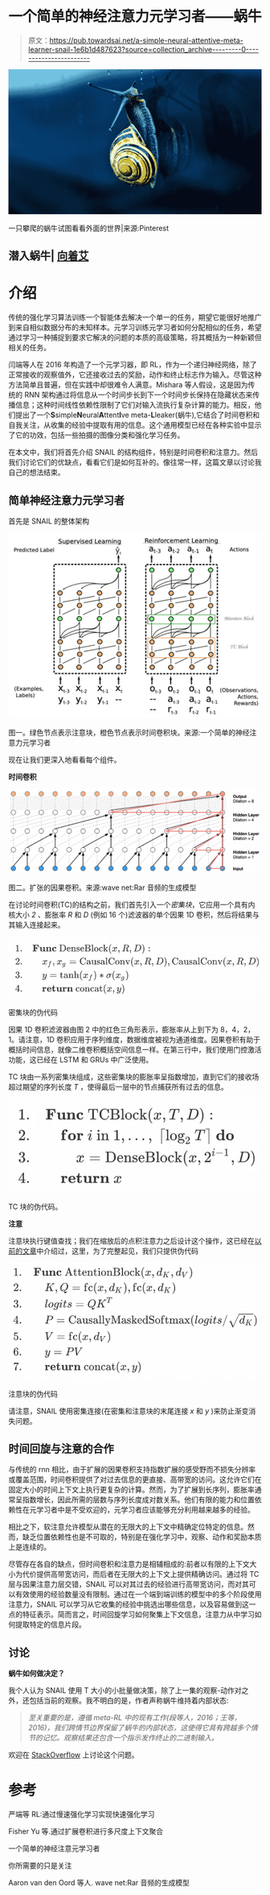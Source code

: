 # 一个简单的神经注意力元学习者——蜗牛

> 原文：<https://pub.towardsai.net/a-simple-neural-attentive-meta-learner-snail-1e6b1d487623?source=collection_archive---------0----------------------->

![](img/bac631e5280f3ee1da400846eb7331bb.png)

一只攀爬的蜗牛试图看看外面的世界|来源:Pinterest

## 潜入蜗牛| [向着艾](https://towardsai.net)

# 介绍

传统的强化学习算法训练一个智能体去解决一个单一的任务，期望它能很好地推广到来自相似数据分布的未知样本。元学习训练元学习者如何分配相似的任务，希望通过学习一种捕捉到要求它解决的问题的本质的高级策略，将其概括为一种新颖但相关的任务。

闫端等人在 2016 年构造了一个元学习器，即 RL，作为一个递归神经网络，除了正常接收的观察值外，它还接收过去的奖励，动作和终止标志作为输入。尽管这种方法简单且普遍，但在实践中却很难令人满意。Mishara 等人假设，这是因为传统的 RNN 架构通过将信息从一个时间步长到下一个时间步长保持在隐藏状态来传播信息；这种时间线性依赖性限制了它们对输入流执行复杂计算的能力。相反，他们提出了一个**S**simple**N**eural**A**ttent**I**ve meta-**L**leaker(蜗牛),它结合了时间卷积和自我关注，从收集的经验中提取有用的信息。这个通用模型已经在各种实验中显示了它的功效，包括一些拍摄的图像分类和强化学习任务。

在本文中，我们将首先介绍 SNAIL 的结构组件，特别是时间卷积和注意力。然后我们讨论它们的优缺点，看看它们是如何互补的。像往常一样，这篇文章以讨论我自己的想法结束。

## 简单神经注意力元学习者

首先是 SNAIL 的整体架构

![](img/f8b955db73680808007f51baa5321707.png)

图一。绿色节点表示注意块，橙色节点表示时间卷积块。来源:一个简单的神经注意力元学习者

现在让我们更深入地看看每个组件。

**时间卷积**

![](img/f74e1f8d7ca1f343f053ba8d2ef46f96.png)

图二。扩张的因果卷积。来源:wave net:Rar 音频的生成模型

在讨论时间卷积(TC)的结构之前，我们首先引入一个*密集块*，它应用一个具有内核大小 *2* 、膨胀率 *R* 和 *D* (例如 16 个)滤波器的单个因果 1D 卷积，然后将结果与其输入连接起来。

![](img/720cf1e3e52c846e011c0907e849c751.png)

密集块的伪代码

因果 1D 卷积滤波器由图 2 中的红色三角形表示，膨胀率从上到下为 8，4，2，1。请注意，1D 卷积应用于序列维度，数据维度被视为通道维度。因果卷积有助于概括时间信息，就像二维卷积概括空间信息一样。在第三行中，我们使用门控激活功能，这已经在 LSTM 和 GRUs 中广泛使用。

TC 块由一系列密集块组成，这些密集块的膨胀率呈指数增加，直到它们的接收场超过期望的序列长度 *T* ，使得最后一层中的节点捕获所有过去的信息。

![](img/38315e4cd33938c252a25f2275b3741c.png)

TC 块的伪代码。

**注意**

注意块执行键值查找；我们在缩放后的点积注意力之后设计这个操作，这已经在[以前的文章](https://medium.com/towards-artificial-intelligence/attention-is-all-you-need-transformer-4c34aa78308f?source=friends_link&sk=a259e84597d542f812a155711e9c8e97)中介绍过，这里，为了完整起见，我们只提供伪代码

![](img/c5856fbd770253ab5ee0cbde0821cb30.png)

注意块的伪代码

请注意，SNAIL 使用密集连接(在密集和注意块的末尾连接 *x* 和 *y* )来防止渐变消失问题。

## 时间回旋与注意的合作

与传统的 rnn 相比，由于扩展的因果卷积支持指数扩展的感受野而不损失分辨率或覆盖范围，时间卷积提供了对过去信息的更直接、高带宽的访问。这允许它们在固定大小的时间上下文上执行更复杂的计算。然而，为了扩展到长序列，膨胀率通常呈指数增长，因此所需的层数与序列长度成对数关系。他们有限的能力和位置依赖性在元学习者中是不受欢迎的，元学习者应该能够充分利用越来越多的经验。

相比之下，软注意允许模型从潜在的无限大的上下文中精确定位特定的信息。然而，缺乏位置依赖性也是不可取的，特别是在强化学习中，观察、动作和奖励本质上是连续的。

尽管存在各自的缺点，但时间卷积和注意力是相辅相成的:前者以有限的上下文大小为代价提供高带宽访问，而后者在无限大的上下文上提供精确访问。通过将 TC 层与因果注意力层交错，SNAIL 可以对其过去的经验进行高带宽访问，而对其可以有效使用的经验数量没有限制。通过在一个端到端训练的模型中的多个阶段使用注意力，SNAIL 可以学习从它收集的经验中挑选出哪些信息，以及容易做到这一点的特征表示。简而言之，时间回旋学习如何聚集上下文信息，注意力从中学习如何提取特定的信息片段。

## 讨论

**蜗牛如何做决定？**

我个人认为 SNAIL 使用 T 大小的小批量做决策，除了上一集的观察-动作对之外，还包括当前的观察。我不明白的是，作者声称蜗牛维持着内部状态:

> *至关重要的是，遵循 meta-RL 中的现有工作(段等人，2016；王等，2016)，我们跨情节边界保留了蜗牛的内部状态，这使得它具有跨越多个情节的记忆。观察结果还包含一个指示发作终止的二进制输入。*

欢迎在 [StackOverflow](https://ai.stackexchange.com/questions/11557/what-is-the-internal-state-of-a-simple-neural-attentive-meta-learnersnail) 上讨论这个问题。

# 参考

严端等 RL:通过慢速强化学习实现快速强化学习

Fisher Yu 等.通过扩展卷积进行多尺度上下文聚合

一个简单的神经注意元学习者

你所需要的只是关注

Aaron van den Oord 等人. wave net:Rar 音频的生成模型